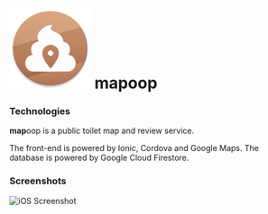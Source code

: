 # ![](./assets/ic_launcher_round.png) mapoop

### Technologies

**map**oop is a public toilet map and review service.

The front-end is powered by Ionic, Cordova and Google Maps. The database is powered by Google Cloud Firestore. 

### Screenshots

![iOS Screenshot](/home/hcrocker/Development/WebStormProjects/mapoop/assets/IMG_E0010.JPG)